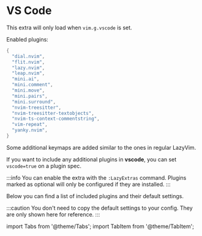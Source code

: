 # VS Code

This extra will only load when `vim.g.vscode` is set.

Enabled plugins:

```lua
{
  "dial.nvim",
  "flit.nvim",
  "lazy.nvim",
  "leap.nvim",
  "mini.ai",
  "mini.comment",
  "mini.move",
  "mini.pairs",
  "mini.surround",
  "nvim-treesitter",
  "nvim-treesitter-textobjects",
  "nvim-ts-context-commentstring",
  "vim-repeat",
  "yanky.nvim",
}
```

Some additional keymaps are added similar to the ones in regular LazyVim.

If you want to include any additional plugins in **vscode**,
you can set `vscode=true` on a plugin spec.

<!-- plugins:start -->

:::info
You can enable the extra with the `:LazyExtras` command.
Plugins marked as optional will only be configured if they are installed.
:::

Below you can find a list of included plugins and their default settings.

:::caution
You don't need to copy the default settings to your config.
They are only shown here for reference.
:::

import Tabs from '@theme/Tabs';
import TabItem from '@theme/TabItem';

<!-- plugins:end -->
